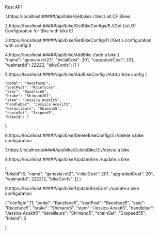 Rest API

1.https://localhost:#####/api/bike/Getbikes //Get List OF Bikes

2.https://localhost:#####/api/bike/GetBikeConfigs/6  //Get List Of Configuration for Bike with bike ID

3.https://localhost:#####/api/bike/GetBikeConfig/11  //Get a configuration  with configId

4.https://localhost:#####/api/bike/AddBike  //add a bike
{	
        "name": "genesis rct23",
        "initialCost": 201,
        "upgradedCost": 201,
        "walmartId": 22222,
        "bikeConfs": []
}

5.https://localhost:#####/api/bike/AddBikeConfig  //Add a bike config
{
   
    "pedal": "Raceface5",
    "seatPost": "Raceface5",
    "seat": "Raceface5",
    "brake": "Shimano101",
    "stem": "Jessica Acekit5",
    "handlebar": "Jessica Acekit5",
    "derailleurs": "Shimano5",
    "chainSet": "3xspeed5",
    "bikeId": 7
}

6.https://localhost:#####/api/bike/DeleteBikeConfig/3  //delete a bike configuration

7.https://localhost:#####/api/bike/DeleteBike/3  //delete a bike

8.https://localhost:#####/api/bike/UpdateBike  //update a bike

{		     
        "bikeId":6,
        "name": "genesis rct2",
        "initialCost": 201,
        "upgradedCost": 201,
        "walmartId": 222212,
        "bikeConfs": []
}

9.https://localhost:#####/api/bike/UpdateBikeConf  //update a bike configuration

{
    "configId":11,
    "pedal": "Raceface5",
    "seatPost": "Raceface5",
    "seat": "Raceface5",
    "brake": "Shimano5",
    "stem": "Jessica Acekit5",
    "handlebar": "Jessica Acekit5",
    "derailleurs": "Shimano5",
    "chainSet": "3xspeed55",
    "bikeId": 6
    
}
    
